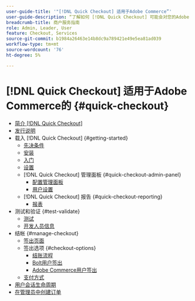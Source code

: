 ```yaml
---
user-guide-title: '"[!DNL Quick Checkout] 适用于Adobe Commerce”'
user-guide-description: “了解如何 [!DNL Quick Checkout] 可能会对您的Adobe Commerce实例以及如何成功载入和设置扩展有所帮助。”
breadcrumb-title: 商户服务指南
role: Admin, Leader, User
feature: Checkout, Services
source-git-commit: b1984a26463e14b8dc9a789421e49e5ea81ad039
workflow-type: tm+mt
source-wordcount: '76'
ht-degree: 5%

---
```



# [!DNL Quick Checkout] 适用于Adobe Commerce的 {#quick-checkout}

- [简介 [!DNL Quick Checkout]](overview.md)
- [发行说明](release-notes.md)
- 载入 [!DNL Quick Checkout] {#getting-started}
   - [先决条件](prerequisites.md)
   - [安装](install.md)
   - [入门](onboarding.md)
   - [设置](settings-quick-checkout.md)
   - [!DNL Quick Checkout] 管理面板 {#quick-checkout-admin-panel}
      - [配置管理面板](admin-panel.md)
      - [用户设置](user-roles-setup.md)
   - [!DNL Quick Checkout] 报告 {#quick-checkout-reporting}
      - [报表](reports.md)
- 测试和验证 {#test-validate}
   - [测试](testing.md)
   - [开发人员信息](developer.md)
- 结帐 {#manage-checkout}
   - [签出页面](checkout-page.md)
   - 签出选项 {#checkout-options}
      - [结账流程](checkout-flow.md)
      - [Bolt用户签出](checkout-bolt.md)
      - [Adobe Commerce用户签出](checkout-adobe-commerce.md)
   - [支付方式](payment-methods.md)
- [用户会话生命周期](user-session-lifetime.md)
- [在管理员中创建订单](create-order-admin.md)
